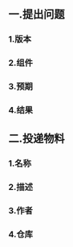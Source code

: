 ## 一.提出问题


### 1.版本


### 2.组件


### 3.预期


### 4.结果


## 二.投递物料

### 1.名称

### 2.描述

### 3.作者

### 4.仓库